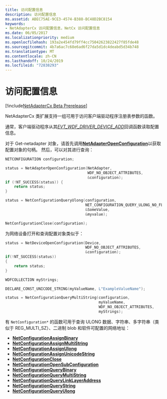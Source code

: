 ```yaml
---
title: 访问配置信息
description: 访问配置信息
ms.assetid: ABEC75AE-9CE3-4574-B388-BC48D2BC8154
keywords:
- NetAdapterCx 访问配置信息，NetCx 访问配置信息
ms.date: 06/05/2017
ms.localizationpriority: medium
ms.openlocfilehash: 193a2e454fd79ff4cc75042623822427f85fde48
ms.sourcegitcommit: 4b7a6ac7c68e6ad6f27da5d1dc4deabd5d34b748
ms.translationtype: MT
ms.contentlocale: zh-CN
ms.lasthandoff: 10/24/2019
ms.locfileid: "72838293"
---
```

# <a name="accessing-configuration-information"></a>访问配置信息

[!include[NetAdapterCx Beta Prerelease](../netcx-beta-prerelease.md)]

NetAdapterCx 类扩展支持一组可用于访问客户端驱动程序注册表参数的函数。

通常，客户端驱动程序从其[*EVT_WDF_DRIVER_DEVICE_ADD*](https://docs.microsoft.com/windows-hardware/drivers/ddi/wdfdriver/nc-wdfdriver-evt_wdf_driver_device_add)回调函数读取配置信息。

对于 Get-netadapter 对象，请首先调用[**NetAdapterOpenConfiguration**](https://docs.microsoft.com/windows-hardware/drivers/ddi/netadapter/nf-netadapter-netadapteropenconfiguration)以获取配置对象的句柄。  然后，可以对其进行查询：

```C++
NETCONFIGURATION configuration;

status = NetAdapterOpenConfiguration(NetAdapter, 
                                     WDF_NO_OBJECT_ATTRIBUTES, 
                                     &configuration);
if (!NT_SUCCESS(status)) {
    return status;
}

status = NetConfigurationQueryUlong(configuration, 
                                    NET_CONFIGURATION_QUERY_ULONG_NO_FLAGS, 
                                    &SomeValue, 
                                    &myvalue);

NetConfigurationClose(configuration);
```

为网络设备打开和查询配置对象类似于：

```C++
status = NetDeviceOpenConfiguration(Device, 
                                    WDF_NO_OBJECT_ATTRIBUTES, 
                                    &configuration);
if(!NT_SUCCESS(status))
{
    return status;
}

WDFCOLLECTION myStrings;

DECLARE_CONST_UNICODE_STRING(myValueName, L"ExampleValueName");

status = NetConfigurationQueryMultiString(configuration,
                                          myValueName,
                                          WDF_NO_OBJECT_ATTRIBUTES,
                                          myStrings);
```

有 `NetConfiguration*` 的函数可用于查询 ULONG 数据、字符串、多字符串（类似于 REG_MULTI_SZ）、二进制 blob 和软件可配置的网络地址：

* [**NetConfigurationAssignBinary**](https://docs.microsoft.com/windows-hardware/drivers/ddi/netconfiguration/nf-netconfiguration-netconfigurationassignbinary)
* [**NetConfigurationAssignMultiString**](https://docs.microsoft.com/windows-hardware/drivers/ddi/netconfiguration/nf-netconfiguration-netconfigurationassignmultistring)
* [**NetConfigurationAssignUlong**](https://docs.microsoft.com/windows-hardware/drivers/ddi/netconfiguration/nf-netconfiguration-netconfigurationassignulong)
* [**NetConfigurationAssignUnicodeString**](https://docs.microsoft.com/windows-hardware/drivers/ddi/netconfiguration/nf-netconfiguration-netconfigurationassignunicodestring)
* [**NetConfigurationClose**](https://docs.microsoft.com/windows-hardware/drivers/ddi/netconfiguration/nf-netconfiguration-netconfigurationclose)
* [**NetConfigurationOpenSubConfiguration**](https://docs.microsoft.com/windows-hardware/drivers/ddi/netconfiguration/nf-netconfiguration-netconfigurationopensubconfiguration)
* [**NetConfigurationQueryBinary**](https://docs.microsoft.com/windows-hardware/drivers/ddi/netconfiguration/nf-netconfiguration-netconfigurationquerybinary)
* [**NetConfigurationQueryMultiString**](https://docs.microsoft.com/windows-hardware/drivers/ddi/netconfiguration/nf-netconfiguration-netconfigurationquerymultistring)
* [**NetConfigurationQueryLinkLayerAddress**](https://docs.microsoft.com/windows-hardware/drivers/ddi/netconfiguration/nf-netconfiguration-netconfigurationquerylinklayeraddress)
* [**NetConfigurationQueryString**](https://docs.microsoft.com/windows-hardware/drivers/ddi/netconfiguration/nf-netconfiguration-netconfigurationquerystring)
* [**NetConfigurationQueryUlong**](https://docs.microsoft.com/windows-hardware/drivers/ddi/netconfiguration/nf-netconfiguration-netconfigurationqueryulong)
